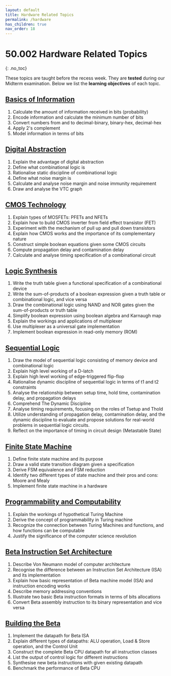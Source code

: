 ```yaml
---
layout: default
title: Hardware Related Topics
permalink: /hardware
has_children: true
nav_order: 18
---
```


# 50.002 Hardware Related Topics 
{: .no_toc}

These topics are taught before the recess week. They are **tested** during our Midterm examination. Below we list the **learning objectives** of each topic. 

## [Basics of Information](https://natalieagus.github.io/50002/notes/basicsofinformation)
1. Calculate the amount of information received in bits (probability)
2. Encode information and calculate the minimum number of bits
3. Convert numbers from and to decimal-binary, binary-hex, decimal-hex
4. Apply 2's complement
5. Model information in terms of bits

## [Digital Abstraction](https://natalieagus.github.io/50002/notes/digitalabstraction)
1. Explain the advantage of digital abstraction
2. Define what combinational logic is 
3. Rationalise static discipline of combinational logic
4. Define what noise margin is
5. Calculate and analyse noise margin and noise immunity requirement
6. Draw and analyse the VTC graph

## [CMOS Technology](https://natalieagus.github.io/50002/notes/cmostechnology)
1. Explain types of MOSFETs: PFETs and NFETs
2. Explain how to build CMOS inverter from field effect transistor (FET)
3. Experiment with the mechanism of pull up and pull down transistors
4. Explain how CMOS works and the importance of its complementary nature 
5. Construct simple boolean equations given some CMOS circuits
6. Compute propagation delay and contamination delay
7. Calculate and analyse timing specification of a combinational circuit

## [Logic Synthesis](https://natalieagus.github.io/50002/notes/logicsynthesis)

1. Write the truth table given a functional specification of a combinational device
2. Write the sum-of-products of a boolean expression given a truth table or combinational logic, and vice versa
3. Draw the combinational logic using NAND and NOR gates given the sum-of-products or truth table
4. Simplify boolean expression using boolean algebra and Karnaugh map
5. Explain the workings and applications of multiplexer
6. Use multiplexer as a universal gate implementation
7. Implement boolean expression in read-only memory (ROM)

## [Sequential Logic](https://natalieagus.github.io/50002/notes/sequentiallogic)
1. Draw the model of sequential logic consisting of memory device and combinational logic
2. Explain high level working of a D-latch
3. Explain high level working of edge-triggered flip-flop 
4. Rationalise dynamic discipline of sequential logic in terms of t1 and t2 constraints
5. Analyse the relationship between setup time, hold time, contamination delay, and propagation delays
6. Comprehend The Dynamic Discipline
7. Analyse timing requirements, focusing on the roles of Tsetup and Thold 
8. Utilize understanding of propagation delay, contamination delay, and the dynamic discipline to evaluate and propose solutions for real-world problems in sequential logic circuits.
9. Reflect on the importance of timing in circuit design (Metastable State)

## [Finite State Machine](https://natalieagus.github.io/50002/notes/fsm)
1. Define finite state machine and its purpose
2. Draw a valid state transition diagram given a specification
3. Derive FSM equivalence and FSM reduction
4. Identify two different types of state machine and their pros and cons: Moore and Mealy
5. Implement finite state machine in a hardware

## [Programmability and Computability](https://natalieagus.github.io/50002/notes/turingmachine)
1. Explain the workings of hypothetical Turing Machine
2. Derive the concept of programmability in Turing machine
3. Recognize the connection between Turing Machines and functions, and how functions can be computable 
4. Justify the significance of the computer science revolution

## [Beta Instruction Set Architecture](https://natalieagus.github.io/50002/notes/instructionset)
1. Describe Von Neumann model of computer architecture
2. Recognise the difference between an Instruction Set Architecture (ISA) and its implementation
3. Explain how basic representation of Beta machine model (ISA) and instruction encoding works
4. Describe memory addressing conventions
5. Illustrate two basic Beta instruction formats in terms of bits allocations
6. Convert Beta assembly instruction to its binary representation and vice versa

## [Building the Beta](https://natalieagus.github.io/50002/notes/betacpu)
1. Implement the datapath for Beta ISA
2. Explain different types of datapaths: ALU operation, Load & Store operation, and the Control Unit
3. Construct the complete Beta CPU datapath for all instruction classes
4. List the output of control logic for different instructions
5. Synthesise new beta instructions with given existing datapath
6. Benchmark the performance of Beta CPU


